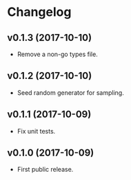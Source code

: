 # Changelog

## v0.1.3 (2017-10-10)

- Remove a non-go types file.

## v0.1.2 (2017-10-10)

- Seed random generator for sampling.

## v0.1.1 (2017-10-09)

- Fix unit tests.

## v0.1.0 (2017-10-09)

- First public release.